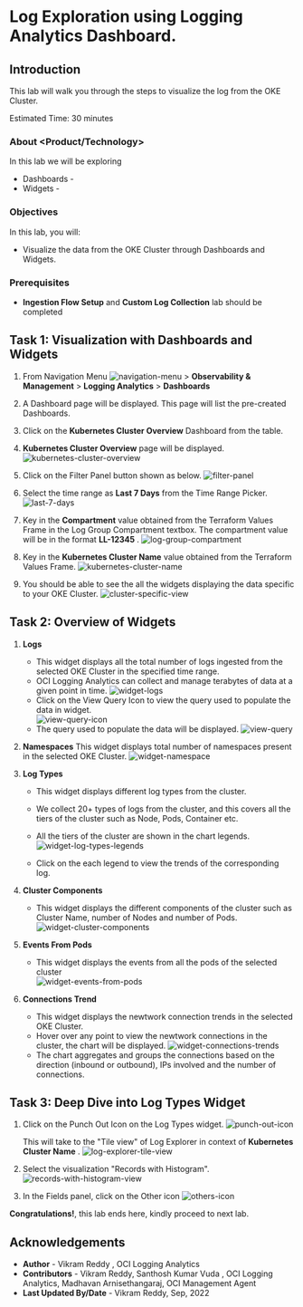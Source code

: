 # Log Exploration using Logging Analytics Dashboard.

## Introduction

This lab will walk you through the steps to visualize the log from the OKE Cluster.

Estimated Time: 30 minutes

### About <Product/Technology> 
In this lab we will be exploring
* Dashboards - 
* Widgets - 


### Objectives

In this lab, you will:
* Visualize the data from the OKE Cluster through Dashboards and Widgets.

### Prerequisites

* **Ingestion Flow Setup** and **Custom Log Collection** lab should be completed


## Task 1: Visualization with Dashboards and Widgets

1. From Navigation Menu ![navigation-menu](images/navigation-menu.png) > **Observability & Management** > **Logging Analytics** > **Dashboards**

2. A Dashboard page will be displayed. This page will list the pre-created Dashboards.

3. Click on the **Kubernetes Cluster Overview** Dashboard from the table.

4. **Kubernetes Cluster Overview** page will be displayed.
    ![kubernetes-cluster-overview](images/kubernetes-cluster-overview.png)

5. Click on the Filter Panel button shown as below.
    ![filter-panel](images/filter-panel.png)

6. Select the time range as **Last 7 Days** from the Time Range Picker.
    ![last-7-days](images/last-7-days.png)

7. Key in the **Compartment** value obtained from the Terraform Values Frame in the Log Group Compartment textbox. The compartment value will be in the format **LL-12345** .
    ![log-group-compartment](images/log-group-compartment.png)
    
8. Key in the **Kubernetes Cluster Name** value obtained from the Terraform Values Frame.
    ![kubernetes-cluster-name](images/kubernetes-cluster-name.png)

9. You should be able to see the all the widgets displaying the data specific to your OKE Cluster.
     ![cluster-specific-view](images/cluster-specific-view.png)

## Task 2: Overview of Widgets

1. **Logs**
    - This widget displays all the total number of logs ingested from the selected OKE Cluster in the specified time range.
    - OCI Logging Analytics can collect and manage terabytes of data at a given point in time.
      ![widget-logs](images/widget-logs.png) 
    - Click on the View Query Icon to view the query used to populate the data in widget.   
      ![view-query-icon](images/view-query-icon.png)  
    - The query used to populate the data will be displayed.
      ![view-query](images/view-query.png)    

2. **Namespaces**
    This widget displays total number of namespaces present in the selected OKE Cluster.
      ![widget-namespace](images/widget-namespace.png)  

3. **Log Types**

    - This widget displays different log types from the cluster.

    - We collect 20+ types of logs from the cluster, and this covers all the tiers of the cluster such as Node, Pods, Container etc.

    - All the tiers of the cluster are shown in the chart legends. 
      ![widget-log-types-legends](images/widget-log-types-legends.png)    

    - Click on the each legend to view the trends of the corresponding log.

4. **Cluster Components**
    - This widget displays the different components of the cluster such as Cluster Name, number of Nodes and number of Pods.
      ![widget-cluster-components](images/widget-cluster-components.png)  

5. **Events From Pods**
    - This widget displays the events from all the pods of the selected cluster  
      ![widget-events-from-pods](images/widget-events-from-pods.png)  

6. **Connections Trend**  
    - This widget displays the newtwork connection trends in the selected OKE Cluster.
    - Hover over any point to view the newtwork connections in the cluster, the chart will be displayed.
      ![widget-connections-trends](images/widget-connections-trends.png)  
    - The chart aggregates and groups the connections based on the direction (inbound or outbound), IPs involved and the number of connections.          


## Task 3: Deep Dive into Log Types Widget

1.  Click on the Punch Out Icon on the Log Types widget.
    ![punch-out-icon](images/punch-out-icon.png)  

    This will take to the "Tile view" of Log Explorer in context of **Kubernetes Cluster Name** .
    ![log-explorer-tile-view](images/log-explorer-tile-view.png)

2. Select the visualization "Records with Histogram".
    ![records-with-histogram-view](images/records-with-histogram-view.png)

3. In the Fields panel, click on the Other icon
    ![others-icon](images/others-icon.png)   




**Congratulations!**, this lab ends here, kindly proceed  to next lab.
## Acknowledgements
* **Author** - Vikram Reddy , OCI Logging Analytics
* **Contributors** -  Vikram Reddy, Santhosh Kumar Vuda , OCI Logging Analytics, Madhavan Arnisethangaraj, OCI Management Agent
* **Last Updated By/Date** - Vikram Reddy, Sep, 2022
